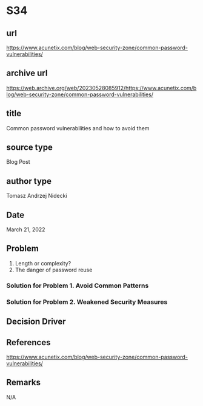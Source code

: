 # S34
## url
https://www.acunetix.com/blog/web-security-zone/common-password-vulnerabilities/

## archive url
https://web.archive.org/web/20230528085912/https://www.acunetix.com/blog/web-security-zone/common-password-vulnerabilities/

## title
Common password vulnerabilities and how to avoid them

## source type
Blog Post

## author type
 Tomasz Andrzej Nidecki 

## Date
March 21, 2022

## Problem
1. Length or complexity?
2. The danger of password reuse


### Solution for Problem 1. Avoid Common Patterns
### Solution for Problem 2. Weakened Security Measures


## Decision Driver


## References
https://www.acunetix.com/blog/web-security-zone/common-password-vulnerabilities/

## Remarks
N/A